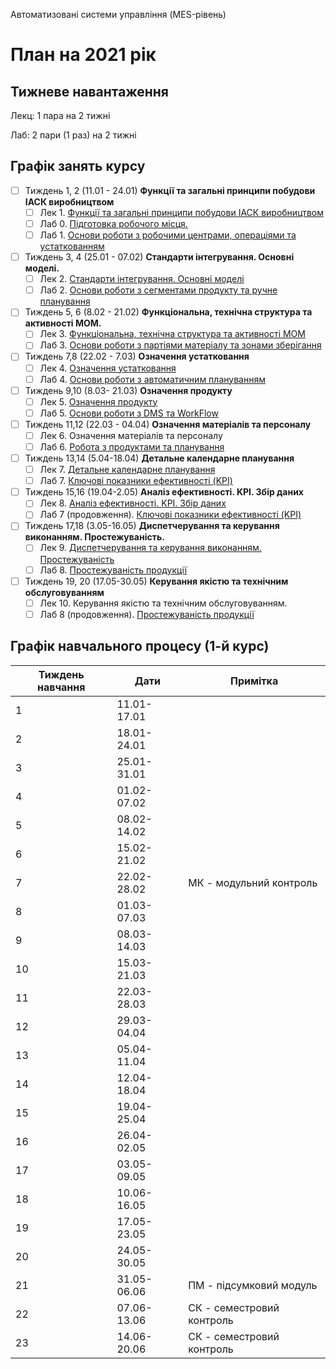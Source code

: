 Автоматизовані системи управління (MES-рівень)

# План на 2021 рік

## Тижневе навантаження

Лекц: 1 пара на 2 тижні

Лаб:  2 пари (1 раз) на 2 тижні

## Графік занять курсу

- [ ] Тиждень 1, 2 (11.01 - 24.01) **Функції та загальні принципи побудови ІАСК виробництвом**
  - [ ] Лек 1. [Функції та загальні принципи побудови ІАСК виробництвом](https://drive.google.com/file/d/1k8uOr7D-r4N906kGm98rGoX4NygKwxdW/view?usp=sharing)
  - [ ] Лаб 0. [Підготовка робочого місця.](https://drive.google.com/file/d/1wREUH4lmbSH-n7256TnNnJyZdqU-rijd/view?usp=sharing)
  - [ ] Лаб 1. [Основи роботи з робочими центрами, операціями та устаткованням](https://drive.google.com/file/d/1n8gBqiAlo0jkIv6N3OOitMLng4pcqzXR/view?usp=sharing)
- [ ] Тиждень 3, 4  (25.01 - 07.02) **Стандарти інтегрування. Основні моделі.**
  - [ ] Лек 2. [Стандарти інтегрування. Основні моделі](https://drive.google.com/file/d/1om1Zya6YmlbwKI36pChgG3PfV52g3xDe/view?usp=sharing)
  - [ ] Лаб 2. [Основи роботи з сегментами продукту та ручне планування](https://drive.google.com/file/d/1mRrCWXD1Lgxmnc9uY-CSY7hXmU0nJSn0/view?usp=sharing)
- [ ] Тиждень 5, 6  (8.02 - 21.02) **Функціональна, технічна структура та активності MOM.** 
  - [ ] Лек 3. [Функціональна, технічна структура та активності MOM](https://drive.google.com/file/d/1w4yKtZTtEG0xi8tlkBzpceGb5McdKOFA/view?usp=sharing)
  - [ ] Лаб 3. [Основи роботи з партіями матеріалу та зонами зберігання](https://drive.google.com/file/d/1Lz8dhZRQCVT3PGpmox8Cn2vlm427ghPM/view?usp=sharing)
- [ ] Тиждень 7,8 (22.02 - 7.03) **Означення устатковання**
  - [ ] Лек 4. [Означення устатковання](https://drive.google.com/file/d/1FKKhdYrxvP4xNYvMi3NvSAhqsN-P-z4-/view?usp=sharing)
  - [ ] Лаб 4. [Основи роботи з автоматичним плануванням](https://drive.google.com/file/d/1CANdAAvWbj1l8d5ZdNdHXhEPHWsVgKGY/view?usp=sharing)
- [ ] Тиждень 9,10 (8.03- 21.03) **Означення продукту**
  - [ ] Лек 5. [Означення продукту](https://drive.google.com/file/d/14-GNZpTmyuccxle97Ca5QOr6ZyEzfHli/view?usp=sharing)
  - [ ] Лаб 5. [Основи роботи з DMS та WorkFlow](https://drive.google.com/file/d/1tZ42ScFaaZzDN_sMMv124TcCeBgoB-Fu/view?usp=sharing)
- [ ] Тиждень 11,12 (22.03 - 04.04) **Означення матеріалів та персоналу**
  - [ ] Лек 6. Означення матеріалів та персоналу
  - [ ] Лаб 6. [Робота з продуктами та планування](https://drive.google.com/file/d/1DjDL2JrRoN2V9RHLW4SwdY_dIeFR9r4D/view?usp=sharing)
- [ ] Тиждень 13,14 (5.04-18.04) **Детальне календарне планування**
  - [ ] Лек 7. [Детальне календарне планування](https://drive.google.com/file/d/1qnmibE_qh9NRECF9CuJB71MpB97sHFP8/view?usp=sharing)
  - [ ] Лаб 7. [Ключові показники ефективності (KPI)](https://drive.google.com/file/d/1GzMaRL-WJKNt7LBn-ax-Ob4eLRXJ-Mu5/view?usp=sharing)
- [ ] Тиждень 15,16 (19.04-2.05) **Аналіз ефективності. KPI. Збір даних**
  - [ ] Лек 8.  [Аналіз ефективності. KPI. Збір даних](https://drive.google.com/file/d/1EDotJJ0WyMt2bQMKSxf3A2x24qkg4-Wh/view?usp=sharing)
  - [ ] Лаб 7 (продовження). [Ключові показники ефективності (KPI)](https://drive.google.com/file/d/1GzMaRL-WJKNt7LBn-ax-Ob4eLRXJ-Mu5/view?usp=sharing)
- [ ] Тиждень 17,18 (3.05-16.05) **Диспетчерування та керування виконанням. Простежуваність.**
  - [ ] Лек 9. [Диспетчерування та керування виконанням. Простежуваність](https://drive.google.com/file/d/1AixVwKpLdtdaCHckGsLWwBNSk75XXd4M/view?usp=sharing)
  - [ ] Лаб 8. [Простежуваність продукції](https://drive.google.com/file/d/1yQ-LJXMPJlX1TMAdgqcf3poEB90AFZ2H/view?usp=sharing)
- [ ] Тиждень 19, 20 (17.05-30.05) **Керування якістю та технічним обслуговуванням**
  - [ ] Лек 10. Керування якістю та технічним обслуговуванням.
  - [ ] Лаб 8 (продовження). [Простежуваність продукції](https://drive.google.com/file/d/1yQ-LJXMPJlX1TMAdgqcf3poEB90AFZ2H/view?usp=sharing)

## Графік навчального процесу (1-й курс)

| Тиждень навчання | Дати        | Примітка                  |
| ---------------- | ----------- | ------------------------- |
| 1                | 11.01-17.01 |                           |
| 2                | 18.01-24.01 |                           |
| 3                | 25.01-31.01 |                           |
| 4                | 01.02-07.02 |                           |
| 5                | 08.02-14.02 |                           |
| 6                | 15.02-21.02 |                           |
| 7                | 22.02-28.02 | МК - модульний контроль   |
| 8                | 01.03-07.03 |                           |
| 9                | 08.03-14.03 |                           |
| 10               | 15.03-21.03 |                           |
| 11               | 22.03-28.03 |                           |
| 12               | 29.03-04.04 |                           |
| 13               | 05.04-11.04 |                           |
| 14               | 12.04-18.04 |                           |
| 15               | 19.04-25.04 |                           |
| 16               | 26.04-02.05 |                           |
| 17               | 03.05-09.05 |                           |
| 18               | 10.06-16.05 |                           |
| 19               | 17.05-23.05 |                           |
| 20               | 24.05-30.05 |                           |
| 21               | 31.05-06.06 | ПМ - підсумковий модуль   |
| 22               | 07.06-13.06 | СК - семестровий контроль |
| 23               | 14.06-20.06 | СК - семестровий контроль |